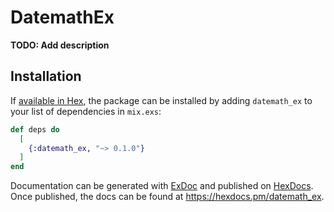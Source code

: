 # DatemathEx

**TODO: Add description**

## Installation

If [available in Hex](https://hex.pm/docs/publish), the package can be installed
by adding `datemath_ex` to your list of dependencies in `mix.exs`:

```elixir
def deps do
  [
    {:datemath_ex, "~> 0.1.0"}
  ]
end
```

Documentation can be generated with [ExDoc](https://github.com/elixir-lang/ex_doc)
and published on [HexDocs](https://hexdocs.pm). Once published, the docs can
be found at <https://hexdocs.pm/datemath_ex>.

